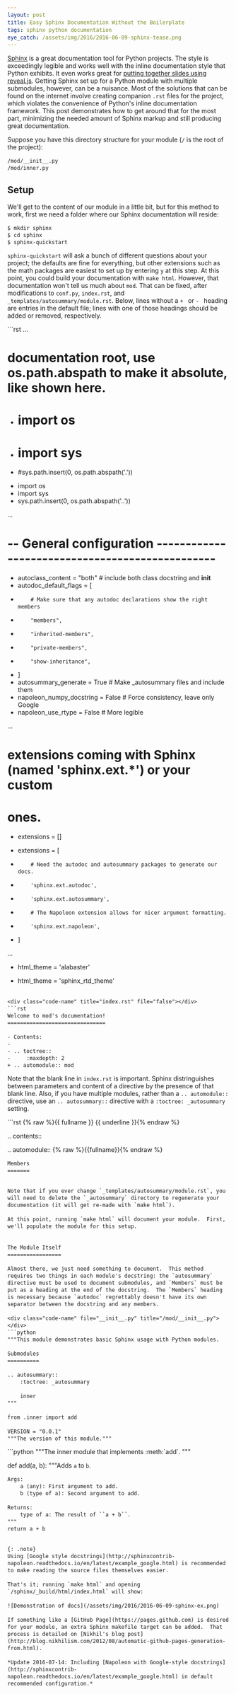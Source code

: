 ```yaml
---
layout: post
title: Easy Sphinx Documentation Without the Boilerplate
tags: sphinx python documentation
eye_catch: /assets/img/2016/2016-06-09-sphinx-tease.png
---
```


[Sphinx](http://sphinx-doc.org) is a great documentation tool for Python projects.  The style is exceedingly legible and works well with the inline documentation style that Python exhibits.  It even works great for [putting together slides using reveal.js](https://github.com/tell-k/sphinxjp.themes.revealjs).  Getting Sphinx set up for a Python module with multiple submodules, however, can be a nuisance.  Most of the solutions that can be found on the internet involve creating companion `.rst` files for the project, which violates the convenience of Python's inline documentation framework.  This post demonstrates how to get around that for the most part, minimizing the needed amount of Sphinx markup and still producing great documentation.

<!--more-->

Suppose you have this directory structure for your module (`/` is the root of the project):

```
/mod/__init__.py
/mod/inner.py
```

Setup
-----

We'll get to the content of our module in a little bit, but for this method to work, first we need a folder where our Sphinx documentation will reside:

```
$ mkdir sphinx
$ cd sphinx
$ sphinx-quickstart
```

`sphinx-quickstart` will ask a bunch of different questions about your project; the defaults are fine for everything, but other extensions such as the math packages are easiest to set up by entering `y` at this step.  At this point, you could build your documentation with `make html`.  However, that documentation won't tell us much about `mod`.  That can be fixed, after modifications to `conf.py`, `index.rst`, and `_templates/autosummary/module.rst`.  Below, lines without a `+ ` or `- ` heading are entries in the default file; lines with one of those headings should be added or removed, respectively.

<div class="code-name" title="conf.py" file="false"></div>
```rst
...

# documentation root, use os.path.abspath to make it absolute, like shown here.
- # import os
- # import sys
- #sys.path.insert(0, os.path.abspath('.'))
+ import os
+ import sys
+ sys.path.insert(0, os.path.abspath('..'))

...

# -- General configuration ------------------------------------------------
+ autoclass_content = "both"  # include both class docstring and __init__
+ autodoc_default_flags = [
+         # Make sure that any autodoc declarations show the right members
+         "members",
+         "inherited-members",
+         "private-members",
+         "show-inheritance",
+ ]
+ autosummary_generate = True  # Make _autosummary files and include them
+ napoleon_numpy_docstring = False  # Force consistency, leave only Google
+ napoleon_use_rtype = False  # More legible

...

# extensions coming with Sphinx (named 'sphinx.ext.*') or your custom
# ones.
- extensions = []
+ extensions = [
+         # Need the autodoc and autosummary packages to generate our docs.
+         'sphinx.ext.autodoc',
+         'sphinx.ext.autosummary',
+         # The Napoleon extension allows for nicer argument formatting.
+         'sphinx.ext.napoleon',
+ ]

...

- html_theme = 'alabaster'
+ html_theme = 'sphinx_rtd_theme'
```

<div class="code-name" title="index.rst" file="false"></div>
```rst
Welcome to mod's documentation!
===============================

- Contents:
-
- .. toctree::
-     :maxdepth: 2
+ .. automodule:: mod
```

Note that the blank line in `index.rst` is important.  Sphinx distringuishes between parameters and content of a directive by the presence of that blank line.  Also, if you have multiple modules, rather than a `.. automodule::` directive, use an `.. autosummary::` directive with a `:toctree: _autosummary` setting.

<div class="code-name" file="module.rst" title="_templates/autosummary/module.rst (a new file; you will need to make the directory)"></div>
```rst
{% raw %}{{ fullname }}
{{ underline }}{% endraw %}

.. contents::

.. automodule:: {% raw %}{{fullname}}{% endraw %}

    Members
    =======
```

Note that if you ever change `_templates/autosummary/module.rst`, you will need to delete the `_autosummary` directory to regenerate your documentation (it will get re-made with `make html`).

At this point, running `make html` will document your module.  First, we'll populate the module for this setup.


The Module Itself
=================

Almost there, we just need something to document.  This method requires two things in each module's docstring: the `autosummary` directive must be used to document submodules, and `Members` must be put as a heading at the end of the docstring.  The `Members` heading is necessary because `autodoc` regrettably doesn't have its own separator between the docstring and any members.

<div class="code-name" file="__init__.py" title="/mod/__init__.py"></div>
```python
"""This module demonstrates basic Sphinx usage with Python modules.

Submodules
==========

.. autosummary::
    :toctree: _autosummary

    inner
"""

from .inner import add

VERSION = "0.0.1"
"""The version of this module."""
```

<div class="code-name" file="inner.py" title="/mod/inner.py"></div>
```python
"""The inner module that implements :meth:`add`.
"""

def add(a, b):
    """Adds ``a`` to ``b``.

    Args:
        a (any): First argument to add.
        b (type of a): Second argument to add.

    Returns:
        type of a: The result of ``a + b``.
    """
    return a + b

```

{: .note}
Using [Google style docstrings](http://sphinxcontrib-napoleon.readthedocs.io/en/latest/example_google.html) is recommended to make reading the source files themselves easier.

That's it; running `make html` and opening `/sphinx/_build/html/index.html` will show:

![Demonstration of docs](/assets/img/2016/2016-06-09-sphinx-ex.png)

If something like a [GitHub Page](https://pages.github.com) is desired for your module, an extra Sphinx makefile target can be added.  That process is detailed on [Nikhil's blog post](http://blog.nikhilism.com/2012/08/automatic-github-pages-generation-from.html).

*Update 2016-07-14: Including [Napoleon with Google-style docstrings](http://sphinxcontrib-napoleon.readthedocs.io/en/latest/example_google.html) in default recommended configuration.*

